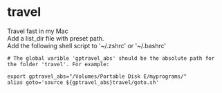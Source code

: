 # travel
Travel fast in my Mac  
Add a list_dir file with preset path.  
Add the following shell script to '\~/.zshrc' or '\~/.bashrc'  

```shell
# The global varible 'gptravel_abs' should be the absolute path for the folder 'travel'. For example:

export gptravel_abs="/Volumes/Portable Disk E/myprograms/"  
alias goto='source ${gptravel_abs}travel/goto.sh'  
```
